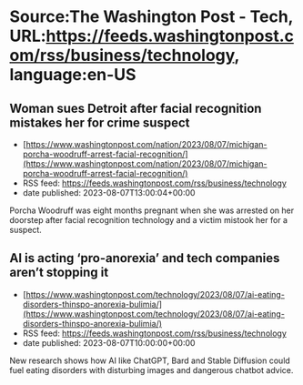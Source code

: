# Source:The Washington Post - Tech, URL:https://feeds.washingtonpost.com/rss/business/technology, language:en-US

## Woman sues Detroit after facial recognition mistakes her for crime suspect
 - [https://www.washingtonpost.com/nation/2023/08/07/michigan-porcha-woodruff-arrest-facial-recognition/](https://www.washingtonpost.com/nation/2023/08/07/michigan-porcha-woodruff-arrest-facial-recognition/)
 - RSS feed: https://feeds.washingtonpost.com/rss/business/technology
 - date published: 2023-08-07T13:00:04+00:00

Porcha Woodruff was eight months pregnant when she was arrested on her doorstep after facial recognition technology and a victim mistook her for a suspect.

## AI is acting ‘pro-anorexia’ and tech companies aren’t stopping it
 - [https://www.washingtonpost.com/technology/2023/08/07/ai-eating-disorders-thinspo-anorexia-bulimia/](https://www.washingtonpost.com/technology/2023/08/07/ai-eating-disorders-thinspo-anorexia-bulimia/)
 - RSS feed: https://feeds.washingtonpost.com/rss/business/technology
 - date published: 2023-08-07T10:00:00+00:00

New research shows how AI like ChatGPT, Bard and Stable Diffusion could fuel eating disorders with disturbing images and dangerous chatbot advice.

